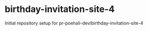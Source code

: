 # birthday-invitation-site-4

Initial repository setup for pr-poehali-dev/birthday-invitation-site-4